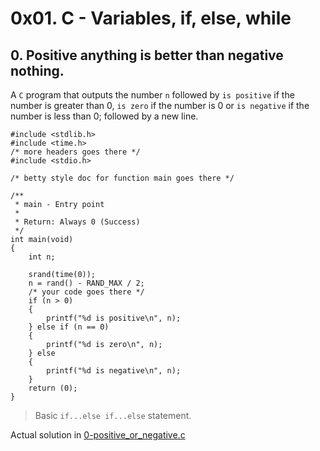 # 0x01. C - Variables, if, else, while

## 0. Positive anything is better than negative nothing.
A `C` program that outputs the number `n` followed by `is positive` if the number is greater than 0, `is zero` if the number is 0 or `is negative` if the number is less than 0; followed by a new line.

```
#include <stdlib.h>
#include <time.h>
/* more headers goes there */
#include <stdio.h>

/* betty style doc for function main goes there */

/**
 * main - Entry point
 *
 * Return: Always 0 (Success)
 */
int main(void)
{
	int n;

	srand(time(0));
	n = rand() - RAND_MAX / 2;
	/* your code goes there */
	if (n > 0)
	{
		printf("%d is positive\n", n);
	} else if (n == 0)
	{
		printf("%d is zero\n", n);
	} else
	{
		printf("%d is negative\n", n);
	}
	return (0);
}
```

> Basic `if...else if...else` statement. 

Actual solution in [0-positive_or_negative.c](./0-positive_or_negative.c)
